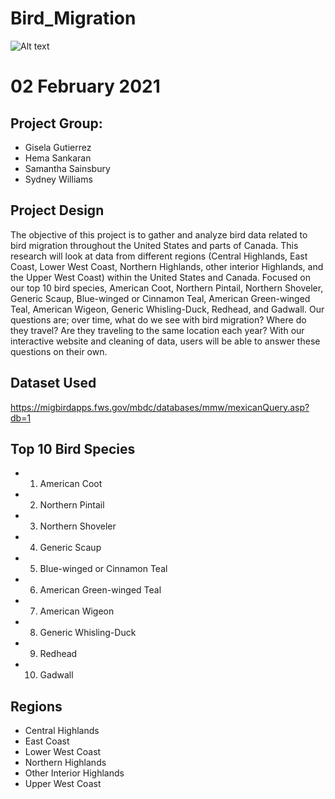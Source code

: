 # Bird_Migration
![Alt text](https://raw.githubusercontent.com/hema2575/Bird_Migration/main/image/Screen%20Shot%202021-02-02%20at%203.05.02%20PM.png)
# 02 February 2021

## Project Group:

- Gisela Gutierrez
- Hema Sankaran 
- Samantha Sainsbury
- Sydney Williams

## Project Design

The objective of this project is to gather and analyze bird data related to bird migration throughout the United States and parts of Canada. This research will look at data from different regions (Central Highlands, East Coast, Lower West Coast, Northern Highlands, other interior Highlands, and the Upper West Coast) within the United States and Canada. Focused on our top 10 bird species, American Coot, Northern Pintail, Northern Shoveler, Generic Scaup, Blue-winged or Cinnamon Teal, American Green-winged Teal, American Wigeon, Generic Whisling-Duck, Redhead, and Gadwall. Our questions are; over time, what do we see with bird migration? Where do they travel? Are they traveling to the same location each year? With our interactive website and cleaning of data, users will be able to answer these questions on their own. 

## Dataset Used

https://migbirdapps.fws.gov/mbdc/databases/mmw/mexicanQuery.asp?db=1

## Top 10 Bird Species

- 1. American Coot
- 2. Northern Pintail
- 3. Northern Shoveler
- 4. Generic Scaup
- 5. Blue-winged or Cinnamon Teal
- 6. American Green-winged Teal	
- 7. American Wigeon
- 8. Generic Whisling-Duck	
- 9. Redhead	
- 10. Gadwall

## Regions

- Central Highlands
- East Coast 
- Lower West Coast 
- Northern Highlands
- Other Interior Highlands 
- Upper West Coast 
